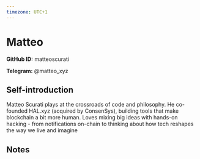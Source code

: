 ```yaml
---
timezone: UTC+1
---
```


# Matteo

**GitHub ID:** matteoscurati

**Telegram:** @matteo_xyz

## Self-introduction

Matteo Scurati plays at the crossroads of code and philosophy. He co-founded HAL.xyz (acquired by ConsenSys), building tools that make blockchain a bit more human. Loves mixing big ideas with hands-on hacking - from notifications on-chain to thinking about how tech reshapes the way we live and imagine

## Notes

<!-- Content_START -->


<!-- Content_END -->
